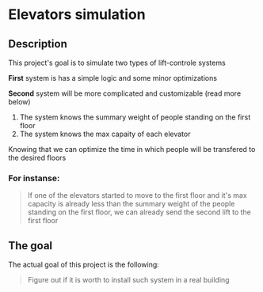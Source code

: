 # Elevators simulation

## Description

This project's goal is to simulate two types of lift-controle systems

**First** system is has a simple logic and some minor optimizations

**Second** system will be more complicated and customizable (read more below)

1. The system knows the summary weight of people standing on the first floor
2. The system knows the max capaity of each elevator

Knowing that we can optimize the time in which people will be transfered 
to the desired floors

### For instanse:
> If one of the elevators started to move to the first floor and it's max capacity is already less than the summary weight of the people standing on the first floor,
> we can already send the second lift to the first floor

## The goal

The actual goal of this project is the following:
> Figure out if it is worth to install such system in a real building